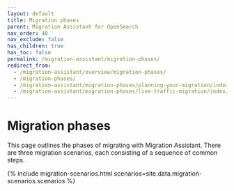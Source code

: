 ```yaml
---
layout: default
title: Migration phases
parent: Migration Assistant for OpenSearch
nav_order: 40
nav_exclude: false
has_children: true
has_toc: false
permalink: /migration-assistant/migration-phases/
redirect_from:
  - /migration-assistant/overview/migration-phases/
  - /migration-phases/
  - /migration-assistant/migration-phases/planning-your-migration/index/
  - /migration-assistant/migration-phases/live-traffic-migration/index/
---
```


# Migration phases

This page outlines the phases of migrating with Migration Assistant. There are three migration scenarios, each consisting of a sequence of common steps.

{% include migration-scenarios.html scenarios=site.data.migration-scenarios.scenarios %}
